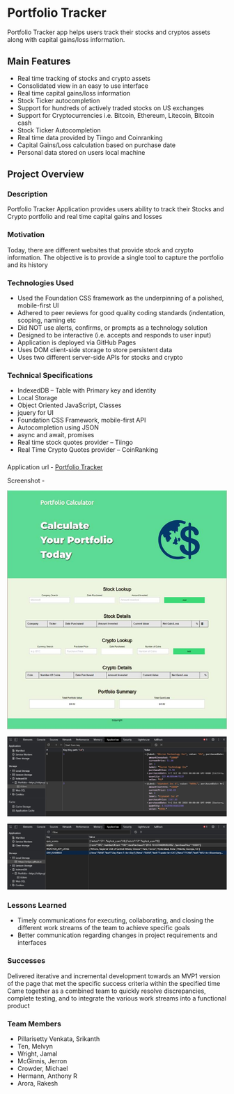 # Portfolio Tracker

Portfolio Tracker app helps users track their stocks and cryptos assets along with capital gains/loss information.


## Main Features

  - Real time tracking of stocks and crypto assets
  - Consolidated view in an easy to use interface
  - Real time capital gains/loss information
  - Stock Ticker autocompletion
  - Support for hundreds of actively traded stocks on US exchanges
  - Support for Cryptocurrencies i.e. Bitcoin, Ethereum, Litecoin, Bitcoin cash
  - Stock Ticker Autocompletion
  - Real time data provided by Tiingo and Coinranking
  - Capital Gains/Loss calculation based on purchase date
  - Personal data stored on users local machine


## Project Overview

### Description

Portfolio Tracker Application provides users ability to track their Stocks and Crypto portfolio and real time capital gains and losses

### Motivation
Today, there are different websites that provide stock and crypto information. The objective is to provide a single tool to capture the portfolio and its history

### Technologies Used

  - Used the Foundation CSS framework as the underpinning of a polished, mobile-first UI
  - Adhered to peer reviews for good quality coding standards (indentation, scoping, naming etc
  - Did NOT use alerts, confirms, or prompts as a technology solution
  - Designed to be interactive (i.e. accepts and responds to user input)
  - Application is deployed via GitHub Pages
  - Uses DOM client-side storage to store persistent data
  - Uses two different server-side APIs for stocks and crypto

### Technical Specifications

  -   IndexedDB – Table with Primary key and identity
  -   Local Storage
  -   Object Oriented JavaScript, Classes
  -   jquery for UI
  -   Foundation CSS Framework, mobile-first API
  -   Autocompletion using JSON
  -   async and await, promises
  -   Real time stock quotes provider – Tiingo
  -   Real Time Crypto Quotes provider – CoinRanking

  ###

  Application url -  [Portfolio Tracker](https://srikpv.github.io/GTBootCamp_Project1/index.html)

  Screenshot -

  ![MainPage](screenshot/port_tracker.png)
  
  ![IndexedDB](images/IndexedDB.jpg)

  ![Local Storage](images/LocalStorage.jpg)


### Lessons Learned

  - Timely communications for executing, collaborating, and closing the different work streams of the team to achieve specific goals
  - Better communication regarding changes in project requirements and interfaces 

### Successes

Delivered iterative and incremental development towards an MVP1 version of the page that met the specific success criteria within the specified time
Came together as a combined team to quickly resolve discrepancies, complete testing, and to integrate the various work streams into a functional product

### Team Members

  - Pillarisetty Venkata, Srikanth
  - Ten, Melvyn
  - Wright, Jamal
  - McGinnis, Jerron
  - Crowder, Michael
  - Hermann, Anthony R
  - Arora, Rakesh